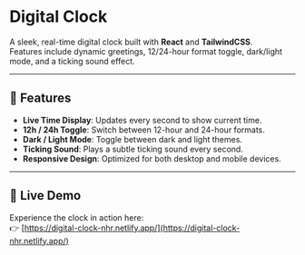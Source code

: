 #  Digital Clock

A sleek, real-time digital clock built with **React** and **TailwindCSS**.  
Features include dynamic greetings, 12/24-hour format toggle, dark/light mode, and a ticking sound effect.

---

## 🌟 Features

- **Live Time Display**: Updates every second to show current time.
- **12h / 24h Toggle**: Switch between 12-hour and 24-hour formats.
- **Dark / Light Mode**: Toggle between dark and light themes.
- **Ticking Sound**: Plays a subtle ticking sound every second.
- **Responsive Design**: Optimized for both desktop and mobile devices.

---

## 🚀 Live Demo

Experience the clock in action here:  
👉 [https://digital-clock-nhr.netlify.app/](https://digital-clock-nhr.netlify.app/)
